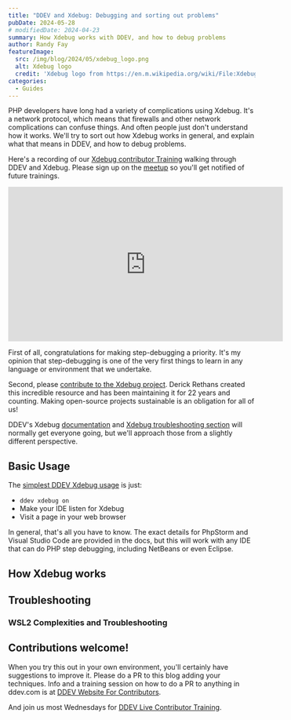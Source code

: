 ```yaml
---
title: "DDEV and Xdebug: Debugging and sorting out problems"
pubDate: 2024-05-28
# modifiedDate: 2024-04-23
summary: How Xdebug works with DDEV, and how to debug problems
author: Randy Fay
featureImage:
  src: /img/blog/2024/05/xdebug_logo.png
  alt: Xdebug logo
  credit: 'Xdebug logo from https://en.m.wikipedia.org/wiki/File:Xdebug_Logo.svg'
categories:
  - Guides
---
```


PHP developers have long had a variety of complications using Xdebug. It's a network protocol, which means that firewalls and other network complications can confuse things. And often people just don't understand how it works. We'll try to sort out how Xdebug works in general, and explain what that means in DDEV, and how to debug problems.

Here's a recording of our [Xdebug contributor Training](https://www.meetup.com/ddev-events/events/301101460/) walking through DDEV and Xdebug. Please sign up on the [meetup](https://www.meetup.com/ddev-events/) so you'll get notified of future trainings.

<iframe width="560" height="315" src="https://www.youtube.com/embed/4MrwXTaHfnc?si=nwocfW8FjXitbtSa" title="YouTube video player" frameborder="0" allow="accelerometer; autoplay; clipboard-write; encrypted-media; gyroscope; picture-in-picture; web-share" referrerpolicy="strict-origin-when-cross-origin" allowfullscreen></iframe>

First of all, congratulations for making step-debugging a priority. It's my opinion that step-debugging is one of the very first things to learn in any language or environment that we undertake. 

Second, please [contribute to the Xdebug project](https://xdebug.org/support). Derick Rethans created this incredible resource and has been maintaining it for 22 years and counting. Making open-source projects sustainable is an obligation for all of us!

DDEV's Xdebug [documentation](https://ddev.readthedocs.io/en/stable/users/debugging-profiling/step-debugging/) and [Xdebug troubleshooting section](https://ddev.readthedocs.io/en/stable/users/debugging-profiling/step-debugging/#troubleshooting-xdebug) will normally get everyone going, but we'll approach those from a slightly different perspective.

## Basic Usage

The [simplest DDEV Xdebug usage](https://ddev.readthedocs.io/en/stable/users/debugging-profiling/step-debugging/) is just:

* `ddev xdebug on`
* Make your IDE listen for Xdebug
* Visit a page in your web browser

In general, that's all you have to know. The exact details for PhpStorm and Visual Studio Code are provided in the docs, but this will work with any IDE that can do PHP step debugging, including NetBeans or even Eclipse.

## How Xdebug works


## Troubleshooting


### WSL2 Complexities and Troubleshooting


## Contributions welcome!

When you try this out in your own environment, you'll certainly have suggestions to improve it. Please do a PR to this blog adding your techniques. Info and a training session on how to do a PR to anything in ddev.com is at [DDEV Website For Contributors](ddev-website-for-contributors.md).

And join us most Wednesdays for [DDEV Live Contributor Training](contributor-training.md).